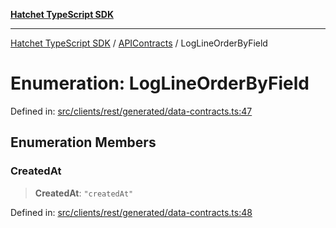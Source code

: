 [**Hatchet TypeScript SDK**](../../../../README.md)

***

[Hatchet TypeScript SDK](../../../../README.md) / [APIContracts](../README.md) / LogLineOrderByField

# Enumeration: LogLineOrderByField

Defined in: [src/clients/rest/generated/data-contracts.ts:47](https://github.com/hatchet-dev/hatchet/blob/0288a24f2e9f14787135b399bd47182f4d1260d9/sdks/typescript/src/clients/rest/generated/data-contracts.ts#L47)

## Enumeration Members

### CreatedAt

> **CreatedAt**: `"createdAt"`

Defined in: [src/clients/rest/generated/data-contracts.ts:48](https://github.com/hatchet-dev/hatchet/blob/0288a24f2e9f14787135b399bd47182f4d1260d9/sdks/typescript/src/clients/rest/generated/data-contracts.ts#L48)
